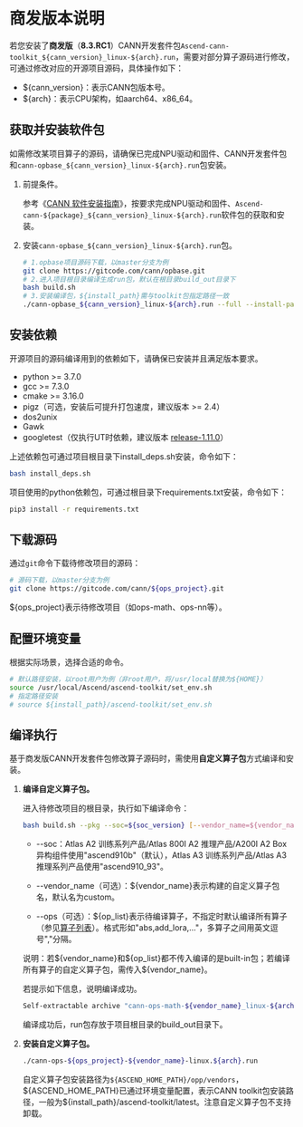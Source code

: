 # 商发版本说明

若您安装了**商发版**（**8.3.RC1**）CANN开发套件包`Ascend-cann-toolkit_${cann_version}_linux-${arch}.run`，需要对部分算子源码进行修改，可通过修改对应的开源项目源码，具体操作如下：

- \$\{cann\_version\}：表示CANN包版本号。
- \$\{arch\}：表示CPU架构，如aarch64、x86_64。

## 获取并安装软件包

如需修改某项目算子的源码，请确保已完成NPU驱动和固件、CANN开发套件包和`cann-opbase_${cann_version}_linux-${arch}.run`包安装。

1. 前提条件。

    参考《[CANN 软件安装指南](https://www.hiascend.com/document/redirect/CannCommercialInstSoftware)》，按要求完成NPU驱动和固件、`Ascend-cann-${package}_${cann_version}_linux-${arch}.run`软件包的获取和安装。

2. 安装`cann-opbase_${cann_version}_linux-${arch}.run`包。

    ```bash
    # 1.opbase项目源码下载，以master分支为例
    git clone https://gitcode.com/cann/opbase.git
    # 2.进入项目根目录编译生成run包，默认在根目录build_out目录下
    bash build.sh
    # 3.安装编译包，${install_path}需与toolkit包指定路径一致
    ./cann-opbase_${cann_version}_linux-${arch}.run --full --install-path=${install_path}/ascend-toolkit
    ```

## 安装依赖

开源项目的源码编译用到的依赖如下，请确保已安装并且满足版本要求。

- python >= 3.7.0
- gcc >= 7.3.0
- cmake >= 3.16.0
- pigz（可选，安装后可提升打包速度，建议版本 >= 2.4）
- dos2unix
- Gawk
- googletest（仅执行UT时依赖，建议版本 [release-1.11.0](https://github.com/google/googletest/releases/tag/release-1.11.0)）

上述依赖包可通过项目根目录下install\_deps.sh安装，命令如下：
```bash
bash install_deps.sh
```

项目使用的python依赖包，可通过根目录下requirements.txt安装，命令如下：
```bash
pip3 install -r requirements.txt
```

## 下载源码
通过`git`命令下载待修改项目的源码：
```bash
# 源码下载，以master分支为例
git clone https://gitcode.com/cann/${ops_project}.git
```
\$\{ops\_project\}表示待修改项目（如ops-math、ops-nn等）。

## 配置环境变量

根据实际场景，选择合适的命令。

```bash
# 默认路径安装，以root用户为例（非root用户，将/usr/local替换为${HOME}）
source /usr/local/Ascend/ascend-toolkit/set_env.sh
# 指定路径安装
# source ${install_path}/ascend-toolkit/set_env.sh
```

## 编译执行

基于商发版CANN开发套件包修改算子源码时，需使用**自定义算子包**方式编译和安装。

1. **编译自定义算子包。**

    进入待修改项目的根目录，执行如下编译命令：
    
    ```bash
    bash build.sh --pkg --soc=${soc_version} [--vendor_name=${vendor_name}] [--ops=${op_list}]
    ```
    - --soc：Atlas A2 训练系列产品/Atlas 800I A2 推理产品/A200I A2 Box 异构组件使用"ascend910b"（默认），Atlas A3 训练系列产品/Atlas A3 推理系列产品使用"ascend910_93"。
    
    - --vendor_name（可选）：\$\{vendor\_name\}表示构建的自定义算子包名，默认名为custom。
    
    - --ops（可选）：\$\{op\_list\}表示待编译算子，不指定时默认编译所有算子（参见[算子列表](./op_list.md)）。格式形如"abs,add_lora,..."，多算子之间用英文逗号","分隔。
    
    说明：若\$\{vendor\_name\}和\$\{op\_list\}都不传入编译的是built-in包；若编译所有算子的自定义算子包，需传入\$\{vendor\_name\}。
    
    若提示如下信息，说明编译成功。
    ```bash
    Self-extractable archive "cann-ops-math-${vendor_name}_linux-${arch}.run" successfully created.
    ```
    
    编译成功后，run包存放于项目根目录的build_out目录下。

2. **安装自定义算子包。**
    ```bash
    ./cann-ops-${ops_project}-${vendor_name}-linux.${arch}.run
    ```

    自定义算子包安装路径为`${ASCEND_HOME_PATH}/opp/vendors`，\$\{ASCEND\_HOME\_PATH\}已通过环境变量配置，表示CANN toolkit包安装路径，一般为\$\{install\_path\}/ascend-toolkit/latest。注意自定义算子包不支持卸载。
